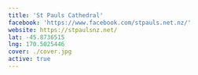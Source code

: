 ```yaml
---
title: 'St Pauls Cathedral'
facebook: 'https://www.facebook.com/stpauls.net.nz/'
website: https://stpaulsnz.net/
lat: -45.8736515
lng: 170.5025446
cover: ./cover.jpg
active: true
---
```

